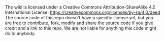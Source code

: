 The wiki is licensed under a Creative Commons Attribution-ShareAlike 4.0 International License: https://creativecommons.org/licenses/by-sa/4.0/deed
The source code of this repo doesn't have a specific license yet, but you are free to contribute, fork, modify and share the source code if you give credit and a link to this repo. We are not liable for anything this code might do to anybody.
